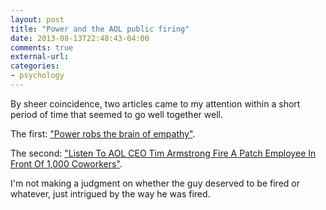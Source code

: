 ```yaml
---
layout: post
title: "Power and the AOL public firing"
date: 2013-08-13T22:48:43-04:00
comments: true
external-url: 
categories: 
- psychology
---
```

By sheer coincidence, two articles came to my attention within a short period of time that seemed to go well together well.

The first: ["Power robs the brain of empathy"](http://www.digitaljournal.com/article/356229).

The second: ["Listen To AOL CEO Tim Armstrong Fire A Patch Employee In Front Of 1,000 Coworkers"](http://www.sfgate.com/technology/businessinsider/article/LEAKED-AUDIO-Listen-To-AOL-CEO-Tim-Armstrong-4723680.php).

I'm not making a judgment on whether the guy deserved to be fired or whatever, just intrigued by the way he was fired.
